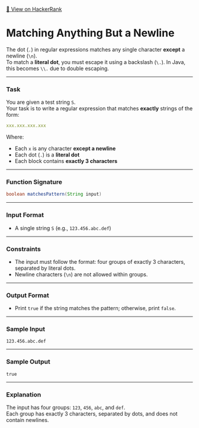 [🔗 View on HackerRank](https://www.hackerrank.com/challenges/matching-anything-but-new-line/problem)

# Matching Anything But a Newline

The dot (`.`) in regular expressions matches any single character **except** a newline (`\n`).  
To match a **literal dot**, you must escape it using a backslash (`\.`). In Java, this becomes `\\.` due to double escaping.

---

### Task

You are given a test string `S`.  
Your task is to write a regular expression that matches **exactly** strings of the form:

```yaml
xxx.xxx.xxx.xxx
```

Where:
- Each `x` is any character **except a newline**
- Each dot (`.`) is a **literal dot**
- Each block contains **exactly 3 characters**

---

### Function Signature

```java
boolean matchesPattern(String input)
```

---

### Input Format

- A single string `S` (e.g., `123.456.abc.def`)

---

### Constraints

- The input must follow the format: four groups of exactly 3 characters, separated by literal dots.
- Newline characters (`\n`) are not allowed within groups.

---

### Output Format

- Print `true` if the string matches the pattern; otherwise, print `false`.

---

### Sample Input

```
123.456.abc.def
```

---

### Sample Output

```
true
```

---

### Explanation

The input has four groups: `123`, `456`, `abc`, and `def`.  
Each group has exactly 3 characters, separated by dots, and does not contain newlines.